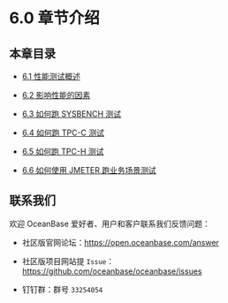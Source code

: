 # 6.0 章节介绍

## 本章目录

* [6.1 性能测试概述](../6.6-0-test-oceanbase-database/2.performance-testing-overview.md)

* [6.2 影响性能的因素](../6.6-0-test-oceanbase-database/3.6-2-factors-affecting-performance.md)

* [6.3 如何跑 SYSBENCH 测试](../6.6-0-test-oceanbase-database/4.6-3-how-to-run-the-sysbench-test.md)

* [6.4 如何跑 TPC-C 测试](../6.6-0-test-oceanbase-database/5.6-4-how-do-i-run-the-tpc-c-test.md)

* [6.5 如何跑 TPC-H 测试](../6.6-0-test-oceanbase-database/6.6-5-how-do-i-run-tpc-h-tests.md)

* [6.6 如何使用 JMETER 跑业务场景测试](../6.6-0-test-oceanbase-database/7.6-6-how-to-use-testing-in-running-business-scenarios.md)

## 联系我们

欢迎 OceanBase 爱好者、用户和客户联系我们反馈问题：

* 社区版官网论坛：https://open.oceanbase.com/answer

* 社区版项目网站提 `Issue`：https://github.com/oceanbase/oceanbase/issues

* 钉钉群：群号 `33254054`

